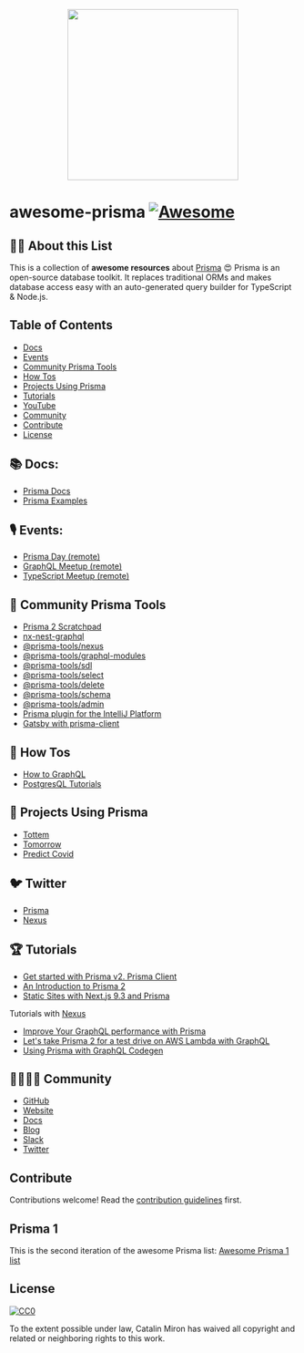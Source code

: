 <p align="center">
    <img src="https://camo.githubusercontent.com/c7f49c483a3c5a145ff55c7331520a65e12abff2/68747470733a2f2f692e696d6775722e636f6d2f774434725674342e706e67" width="300"/>
</p>


# awesome-prisma [![Awesome](https://awesome.re/badge.svg)](https://awesome.re)


## :tipping_hand_woman: About this List

This is a collection of **awesome resources**  about [Prisma](https://www.prisma.io/ "Build a GraphQL server with any database") :heart_eyes: Prisma is an open-source database toolkit. It replaces traditional ORMs and makes database access easy with an auto-generated query builder for TypeScript & Node.js.


## Table of Contents
* [Docs](#-docs)
* [Events](#-events)
* [Community Prisma Tools](#-community-prisma-tools)
* [How Tos](#-how-tos)
* [Projects Using Prisma](#-projects-using-prisma)
* [Tutorials](#-tutorials)
* [YouTube](#-youtube)
* [Community](#-community)
* [Contribute](#-contribute)
* [License](#-license)


## 📚 Docs:

*  [Prisma Docs](https://www.prisma.io/docs/)
*  [Prisma Examples](https://github.com/prisma/prisma-examples)
   
## 🎙 Events:

* [Prisma Day (remote)](http://prisma.io/day)
* [GraphQL Meetup (remote)](https://www.meetup.com/graphql-berlin/)
* [TypeScript Meetup (remote)](https://www.meetup.com/TypeScript-Berlin/)
   
## 🦺 Community Prisma Tools
* [Prisma 2 Scratchpad](https://github.com/ctrlplusb/prisma2-template)
* [nx-nest-graphql](https://github.com/beeman/nx-nest-graphql)
* [@prisma-tools/nexus](https://prisma-tools.ahmedelywa.com/nexus/features)
* [@prisma-tools/graphql-modules](https://prisma-tools.ahmedelywa.com/graphql-modules)
* [@prisma-tools/sdl](https://prisma-tools.ahmedelywa.com/sdl)
* [@prisma-tools/select](https://prisma-tools.ahmedelywa.com/select)
* [@prisma-tools/delete](https://prisma-tools.ahmedelywa.com/delete)
* [@prisma-tools/schema](https://prisma-tools.ahmedelywa.com/schema)
* [@prisma-tools/admin](https://prisma-tools.ahmedelywa.com/admin/generator)
* [Prisma plugin for the IntelliJ Platform](https://github.com/gabrielcolson/intellij-prisma)
* [Gatsby with prisma-client](https://github.com/LekoArts/gatsby-with-prisma-client)
    
## 🤔 How Tos
* [How to GraphQL](https://www.howtographql.com/)
* [PostgresQL Tutorials](https://www.prisma.io/tutorials/?tag=postgresql)
    
## 👾 Projects Using Prisma
* [Tottem](https://github.com/poulainv/tottem)
* [Tomorrow](https://www.tomorrowapp.io/)
* [Predict Covid](https://predictcovid.com/)
   
## 🐦 Twitter
* [Prisma](http://twitter.com/prisma)
* [Nexus](http://twitter.com/nexusgql)
    
## 🏆‍ Tutorials

* [Get started with Prisma v2. Prisma Client](https://egghead.io/playlists/get-started-with-prisma-v2-prisma-client-8bae)
* [An Introduction to Prisma 2](https://blog.logrocket.com/an-introduction-to-prisma-2/)
* [Static Sites with Next.js 9.3 and Prisma](https://leerob.io/blog/next-prisma)

Tutorials with [Nexus](https://www.nexusjs.org/#/)
* [Improve Your GraphQL performance with Prisma](https://dev.to/ahmedelywa/improve-your-graphql-performance-with-prisma-2jia)
* [Let's take Prisma 2 for a test drive on AWS Lambda with GraphQL](https://itnext.io/lets-take-prisma-2-for-a-test-drive-on-aws-lambda-with-graphql-%EF%B8%8F-f4be711e93cc)
* [Using Prisma with GraphQL Codegen](https://medium.com/tomorrowapp/using-prisma-with-graphql-codegen-eed022c13749)



## :family_man_woman_girl_boy:  Community

* [GitHub](https://github.com/prisma/prisma/)
* [Website](https://prisma.io)
* [Docs](https://prisma.io/docs/)
* [Blog](https://prisma.io/blog)
* [Slack](https://slack.prisma.io/)
* [Twitter](https://twitter.com/prisma)

## Contribute

Contributions welcome! Read the [contribution guidelines](contributing.md) first.

## Prisma 1
This is the second iteration of the awesome Prisma list: [Awesome Prisma 1 list](https://github.com/etelsv/awesome-prisma/blob/master/awesome-prisma1.md)

## License

[![CC0](http://mirrors.creativecommons.org/presskit/buttons/88x31/svg/cc-zero.svg)](http://creativecommons.org/publicdomain/zero/1.0)

To the extent possible under law, Catalin Miron has waived all copyright and
related or neighboring rights to this work.
